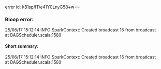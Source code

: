 error id: k81sp/lT/e41Y0LnyG58+w==
### Bloop error:

25/06/17 15:12:14 INFO SparkContext: Created broadcast 15 from broadcast at DAGScheduler.scala:1580
#### Short summary: 

25/06/17 15:12:14 INFO SparkContext: Created broadcast 15 from broadcast at DAGScheduler.scala:1580